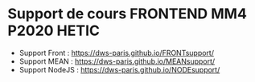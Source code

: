 # Support de cours FRONTEND MM4 P2020 HETIC

- Support Front : https://dws-paris.github.io/FRONTsupport/
- Support MEAN : https://dws-paris.github.io/MEANsupport/
- Support NodeJS : https://dws-paris.github.io/NODEsupport/